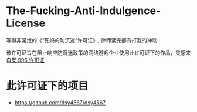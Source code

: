 # The-Fucking-Anti-Indulgence-License

写得非常烂的《“死妈的防沉迷”许可证》, 律师读完都有打我的冲动

该许可证旨在阻止响应防沉迷政策的网络游戏企业使用此许可证下的作品，灵感来自[反 996 许可证](https://github.com/996icu/996.ICU/blob/master/LICENSE_CN)

# 此许可证下的项目

- https://github.com/dsy4567/dsy4567
